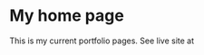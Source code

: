 # My home page 
This is my current portfolio pages. See live site at <a href="https://master-rizz.lol"></a>


